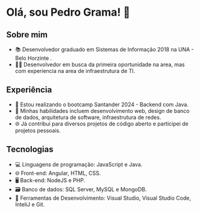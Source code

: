 # Olá, sou Pedro Grama! 👋

## Sobre mim

- 📚 Desenvolvedor graduado em Sistemas de Informação 2018 na UNA - Belo Horzinte .
- 👨‍💻 Desenvolvedor em busca da primeira oportunidade na area, mas com experiencia na area de infraestrutura de TI.

## Experiência

- 💼 Estou realizando o bootcamp Santander 2024 - Backend com Java.
- 🔧 Minhas habilidades incluem desenvolvimento web, design de banco de dados, arquitetura de software, infraestrutura de redes.
- 🌐 Já contribuí para diversos projetos de código aberto e participei de projetos pessoais.

## Tecnologias

- 💻 Linguagens de programação: JavaScript e Java.
- 🌐 Front-end: Angular, HTML, CSS.
- 🖥️ Back-end: NodeJS e PHP.
- 🗃️ Banco de dados: SQL Server, MySQL e MongoDB.
- 🧰 Ferramentas de Desenvolvimento: Visual Studio, Visual Studio Code, InteliJ e Git.
